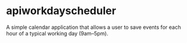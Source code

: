 # apiworkdayscheduler
A simple calendar application that allows a user to save events for each hour of a typical working day (9am–5pm).
